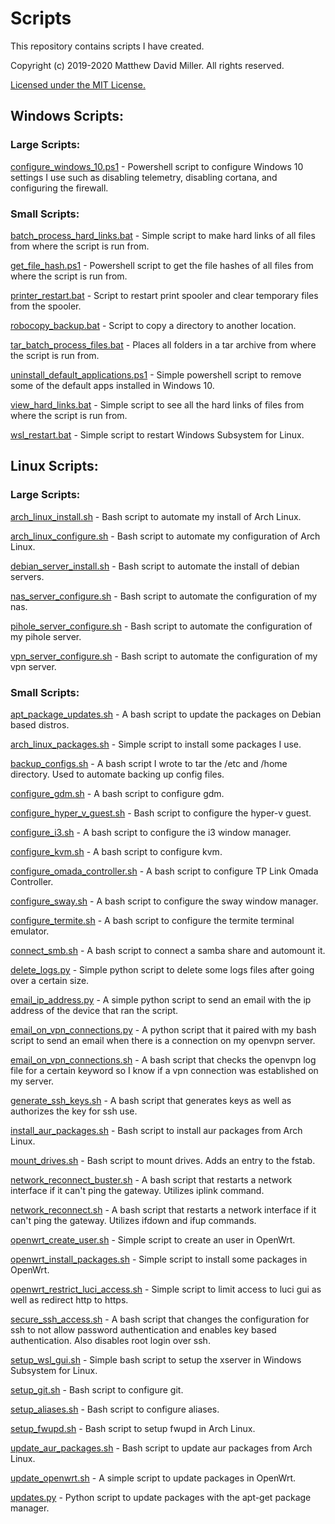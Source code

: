 # Scripts
This repository contains scripts I have created.

Copyright (c) 2019-2020 Matthew David Miller. All rights reserved.

[Licensed under the MIT License.](LICENSE)

## Windows Scripts:

### Large Scripts:

[configure_windows_10.ps1](windows_scripts/configure_windows_10.ps1) - Powershell script to configure Windows 10 settings I use such as disabling telemetry, disabling cortana, and configuring the firewall.

### Small Scripts:

[batch_process_hard_links.bat](windows_scripts/batch_process_hard_links.bat) - Simple script to make hard links of all files from where the script is run from.

[get_file_hash.ps1](windows_scripts/get_file_hash.ps1) - Powershell script to get the file hashes of all files from where the script is run from.

[printer_restart.bat](windows_scripts/printer_restart.bat) - Script to restart print spooler and clear temporary files from the spooler.

[robocopy_backup.bat](windows_scripts/robocopy_backup.bat) - Script to copy a directory to another location.

[tar_batch_process_files.bat](windows_scripts/tar_batch_process_files.bat) - Places all folders in a tar archive from where the script is run from.

[uninstall_default_applications.ps1](windows_scripts/uninstall_default_applications.ps1) - Simple powershell script to remove some of the default apps installed in Windows 10.

[view_hard_links.bat](windows_scripts/view_hard_links.bat) - Simple script to see all the hard links of files from where the script is run from.

[wsl_restart.bat](windows_scripts/wsl_restart.bat) - Simple script to restart Windows Subsystem for Linux.

## Linux Scripts:

### Large Scripts:

[arch_linux_install.sh](linux_scripts/arch_linux_install.sh) - Bash script to automate my install of Arch Linux.

[arch_linux_configure.sh](linux_scripts/arch_linux_configure.sh) - Bash script to automate my configuration of Arch Linux.

[debian_server_install.sh](linux_scripts/debian_server_install.sh) - Bash script to automate the install of debian servers.

[nas_server_configure.sh](linux_scripts/nas_server_configure.sh) - Bash script to automate the configuration of my nas.

[pihole_server_configure.sh](linux_scripts/pihole_server_configure.sh) - Bash script to automate the configuration of my pihole server.

[vpn_server_configure.sh](linux_scripts/vpn_server_configure.sh) - Bash script to automate the configuration of my vpn server.

### Small Scripts:

[apt_package_updates.sh](linux_scripts/apt_package_updates.sh) - A bash script to update the packages on Debian based distros.

[arch_linux_packages.sh](linux_scripts/arch_linux_packages.sh) - Simple script to install some packages I use.

[backup_configs.sh](linux_scripts/backup_configs.sh) - A bash script I wrote to tar the /etc and /home directory.  Used to automate backing up config files.

[configure_gdm.sh](linux_scripts/configure_gdm.sh) - A bash script to configure gdm.

[configure_hyper_v_guest.sh](linux_scripts/configure_hyper_v_guest.sh) - Bash script to configure the hyper-v guest.

[configure_i3.sh](linux_scripts/configure_i3.sh) - A bash script to configure the i3 window manager.

[configure_kvm.sh](linux_scripts/configure_kvm.sh) - A bash script to configure kvm.

[configure_omada_controller.sh](linux_scripts/configure_omada_controller.sh) - A bash script to configure TP Link Omada Controller.

[configure_sway.sh](linux_scripts/configure_sway.sh) - A bash script to configure the sway window manager.

[configure_termite.sh](linux_scripts/configure_termite.sh) - A bash script to configure the termite terminal emulator.

[connect_smb.sh](linux_scripts/connect_smb.sh) - A bash script to connect a samba share and automount it.

[delete_logs.py](linux_scripts/delete_logs.py) - Simple python script to delete some logs files after going over a certain size.

[email_ip_address.py](linux_scripts/email_ip_address.py) - A simple python script to send an email with the ip address of the device that ran the script.

[email_on_vpn_connections.py](linux_scripts/email_on_vpn_connections.py) - A python script that it paired with my bash script to send an email when there is a connection on my openvpn server.

[email_on_vpn_connections.sh](linux_scripts/email_on_vpn_connections.sh) - A bash script that checks the openvpn log file for a certain keyword so I know if a vpn connection was established on my server.

[generate_ssh_keys.sh](linux_scripts/generate_ssh_key.sh) - A bash script that generates keys as well as authorizes the key for ssh use.

[install_aur_packages.sh](linux_scripts/install_aur_packages.sh) - Bash script to install aur packages from Arch Linux.

[mount_drives.sh](linux_scripts/mount_drives.sh) - Bash script to mount drives.  Adds an entry to the fstab.

[network_reconnect_buster.sh](linux_scripts/network_reconnect_buster.sh) - A bash script that restarts a network interface if it can't ping the gateway.  Utilizes iplink command.

[network_reconnect.sh](linux_scripts/network_reconnect.sh) - A bash script that restarts a network interface if it can't ping the gateway.  Utilizes ifdown and ifup commands.

[openwrt_create_user.sh](linux_scripts/openwrt_create_user.sh) - Simple script to create an user in OpenWrt.

[openwrt_install_packages.sh](linux_scripts/openwrt_install_packages.sh) - Simple script to install some packages in OpenWrt.

[openwrt_restrict_luci_access.sh](linux_scripts/openwrt_restrict_luci_access.sh) - Simple script to limit access to luci gui as well as redirect http to https.

[secure_ssh_access.sh](linux_scripts/secure_ssh_access.sh) - A bash script that changes the configuration for ssh to not allow password authentication and enables key based authentication. Also disables root login over ssh.

[setup_wsl_gui.sh](linux_scripts/setup_wsl_gui.sh) - Simple bash script to setup the xserver in Windows Subsystem for Linux.

[setup_git.sh](linux_scripts/setup_git.sh) - Bash script to configure git.

[setup_aliases.sh](linux_scripts/setup_aliases.sh) - Bash script to configure aliases.

[setup_fwupd.sh](linux_scripts/setup_fwupd.sh) - Bash script to setup fwupd in Arch Linux.

[update_aur_packages.sh](linux_scripts/update_aur_packages.sh) - Bash script to update aur packages from Arch Linux.

[update_openwrt.sh](linux_scripts/update_openwrt.sh) - A simple script to update packages in OpenWrt.

[updates.py](linux_scripts/updates.py) - Python script to update packages with the apt-get package manager.
